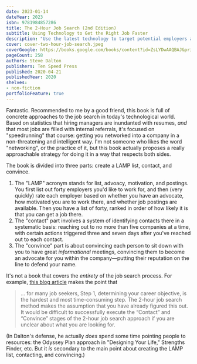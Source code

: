 ```yaml
---
date: 2023-01-14
dateYear: 2023
isbn: 9781984857286
title: The 2-Hour Job Search (2nd Edition)
subtitle: Using Technology to Get the Right Job Faster
description: "Use the latest technology to target potential employers and secure the first interview--no matter your experience, education, or network--with these revised and updated tools and recommendations."
cover: cover-two-hour-job-search.jpeg
coverGoogle: https://books.google.com/books/content?id=ZsLYDwAAQBAJ&printsec=frontcover&img=1&zoom=1&edge=curl&source=gbs_api
pageCount: 258
authors: Steve Dalton
publishers: Ten Speed Press
published: 2020-04-21
publishedYear: 2020
shelves:
- non-fiction
portfolioFeature: true
---
```


Fantastic. Recommended to me by a good friend, this book is full of concrete approaches to the job search in today's technological world. Based on statistics that hiring managers are inundanted with resumes, *and* that most jobs are filled with internal referrals, it's focused on "speedrunning" that course: getting you networked into a company in a non-threatening and intelligent way. I'm not someone who likes the word "networking", or the practice of it, but this book actually proposes a really approachable strategy for doing it in a way that respects both sides.

The book is divided into three parts: create a LAMP list, contact, and convince.

1. The "LAMP" acronym stands for list, advoacy, motivation, and postings. You first list out forty employers you'd like to work for, and then (very quickly) rate each employer based on whether you have an advocate, how motivated you are to work there, and whether job postings are available. Then you have a list of forty, ranked in order of how likely it is that you can get a job there.
2. The "contact" part involves a system of identifying contacts there in a systematic basis: reaching out to no more than five companies at a time, with certain actions triggered three and seven days after you've reached out to each contact.
3. The "convince" part is about convincing each person to sit down with you to have great *informational* meetings, convincing them to become an advocate for you within the company—putting their reputation on the line to defend your name.

It's not a book that covers the *entirety* of the job search process. For example, [this blog article](https://blogs.darden.virginia.edu/careercorner/2021/03/18/the-2-hour-job-search-can-this-method-work-for-you/) makes the point that

> ... for many job seekers, Step 1, determining your career objective, is the hardest and most time-consuming step. The 2-hour job search method makes the assumption that you have already figured this out. It would be difficult to successfully execute the “Contact” and “Convince” stages of the 2-hour job search approach if you are unclear about what you are looking for.

(In Dalton's defense, he actually *does* spend some time pointing people to resources: the Odyssey Plan approach in "Designing Your Life," Strengths Finder, etc. But it *is* secondary to the main point about creating the LAMP list, contacting, and convincing.)